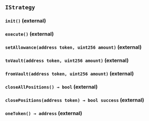 ## `IStrategy`






### `init()` (external)





### `execute()` (external)





### `setAllowance(address token, uint256 amount)` (external)





### `toVault(address token, uint256 amount)` (external)





### `fromVault(address token, uint256 amount)` (external)





### `closeAllPositions() → bool` (external)





### `closePositions(address token) → bool success` (external)





### `oneToken() → address` (external)






